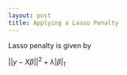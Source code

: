 ```yaml
---
layout: post
title: Applying a Lasso Penalty
---
```


Lasso penalty is given by 

$||y - X \beta||^2 + \lambda |\beta|_1$